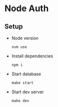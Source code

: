# Node Auth

## Setup

-   Node version

    ```
    nvm use
    ```

-   Install dependencies

    ```
    npm i
    ```

-   Start database

    ```
    make start
    ```

-   Start dev server
    ```
    make dev
    ```
